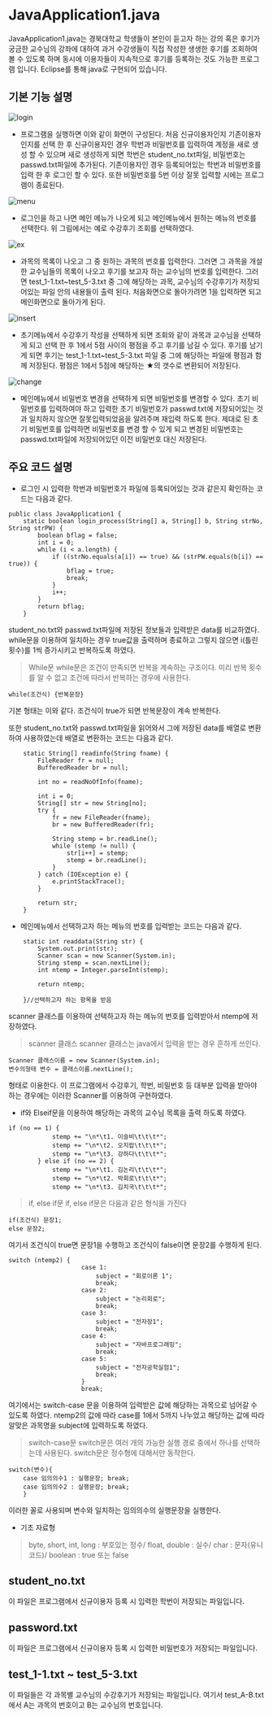 JavaApplication1.java
======================

JavaApplication1.java는 경북대학교 학생들이 본인이 듣고자 하는 강의 혹은 후기가 궁금한 교수님의 강좌에 대하여 과거 수강생들이 직접 작성한 생생한 후기를 조회하여 볼 수 있도록 하며 동시에 이용자들이 지속적으로 후기를 등록하는 것도 가능한 프로그램 입니다. Eclipse를 통해 java로 구현되어 있습니다.


## 기본 기능 설명
![login](https://user-images.githubusercontent.com/44903476/48906972-8733c200-eea9-11e8-94f4-f95e68b85896.png)
* 프로그램을 실행하면 이와 같이 화면이 구성된다. 처음 신규이용자인지 기존이용자인지를 선택 한 후 신규이용자인 경우 학번과 비밀번호를 입력하여 계정을 새로 생성 할 수 있으며 새로 생성하게 되면 학번은 student_no.txt파일, 비밀번호는 passwd.txt파일에 추가된다. 기존이용자인 경우 등록되어있는 학번과 비밀번호를 입력 한 후 로그인 할 수 있다. 또한 비밀번호를 5번 이상 잘못 입력할 시에는 프로그램이 종료된다.

![menu](https://user-images.githubusercontent.com/44903476/48907014-a599bd80-eea9-11e8-9703-088d00e5a665.png)
* 로그인을 하고 나면 메인 메뉴가 나오게 되고 메인메뉴에서 원하는 메뉴의 번호를 선택한다. 위 그림에서는 예로 수강후기 조회를 선택하였다.

![ex](https://user-images.githubusercontent.com/44903476/48907137-f3162a80-eea9-11e8-8d4d-b3cc7469158a.png)
* 과목의 목록이 나오고 그 중 원하는 과목의 번호를 입력한다. 그러면 그 과목을 개설한 교수님들의 목록이 나오고 후기를 보고자 하는 교수님의 번호를 입력한다. 그러면 test_1-1.txt~test_5-3.txt 중 그에 해당하는 과목, 교수님의 수강후기가 저장되어있는 파일 안의 내용들이 출력 된다. 처음화면으로 돌아가려면 1을 입력하면 되고 메인화면으로 돌아가게 된다.

![insert](https://user-images.githubusercontent.com/44903476/48909916-f0b7ce80-eeb1-11e8-95d3-f553dc666bb4.png)
* 초기메뉴에서 수강후기 작성을 선택하게 되면 조회와 같이 과목과 교수님을 선택하게 되고 선택 한 후 1에서 5점 사이의 평점을 주고 후기를 남길 수 있다. 후기를 남기게 되면 후기는 test_1-1.txt~test_5-3.txt 파일 중 그에 해당하는 파일에 평점과 함께 저장된다. 평점은 1에서 5점에 해당하는 ★의 갯수로 변환되어 저장된다. 

![change](https://user-images.githubusercontent.com/44903476/48910431-49d43200-eeb3-11e8-9bd9-4cc3256b6d31.png)
* 메인메뉴에서 비밀번호 변경을 선택하게 되면 비밀번호를 변경할 수 있다. 초기 비밀번호를 입력하여야 하고 입력한 초기 비밀번호가 passwd.txt에 저장되어있는 것과 일치하지 않으면 잘못입력되었음을 알려주며 재입력 하도록 한다. 제대로 된 초기 비밀번호를 입력하면 비밀번호를 변경 할 수 있게 되고 변경된 비밀번호는 passwd.txt파일에 저장되어있던 이전 비밀번호 대신 저장된다.

## 주요 코드 설명

- 로그인 시 입력한 학번과 비밀번호가 파일에 등록되어있는 것과 같은지 확인하는 코드는 다음과 같다.
```
public class JavaApplication1 {
	static boolean login_process(String[] a, String[] b, String strNo, String strPW) {
		boolean bflag = false;
		int i = 0;
		while (i < a.length) {
			if ((strNo.equals(a[i]) == true) && (strPW.equals(b[i]) == true)) {
				bflag = true;
				break;
			}
			i++;
		}
		return bflag;
	}
  ````
student_no.txt와 passwd.txt파일에 저장된 정보들과 입력받은 data를 비교하였다. while문을 이용하여 일치하는 경우 true값을 출력하며 종료하고 그렇지 않으면 i(틀린횟수)를 1씩 증가시키고 반복하도록 하였다.

> While문
while문은 조건이 만족되면 반복을 계속하는 구조이다. 미리 반복 횟수를 알 수 없고 조건에 따라서 반복하는 경우에 사용한다.
````
while(조건식) {반복문장}
````
기본 형태는 이와 같다. 조건식이 true가 되면 반복문장이 계속 반복한다.

또한 student_no.txt와 passwd.txt파일을 읽어와서 그에 저장된 data를 배열로 변환하여 사용하였는데 배열로 변환하는 코드는 다음과 같다. 
````
	static String[] readinfo(String fname) {
		FileReader fr = null;
		BufferedReader br = null;
		
		int no = readNoOfInfo(fname);
		
		int i = 0;
		String[] str = new String[no];
		try {
			fr = new FileReader(fname);
			br = new BufferedReader(fr);
			
			String stemp = br.readLine();
			while (stemp != null) {
				str[i++] = stemp;
				stemp = br.readLine();
			}
		} catch (IOException e) {
			e.printStackTrace();
		}
		
		return str;
	}
````

- 메인메뉴에서 선택하고자 하는 메뉴의 번호를 입력받는 코드는 다음과 같다.

````
	static int readdata(String str) {
		System.out.print(str);
		Scanner scan = new Scanner(System.in);
		String stemp = scan.nextLine();
		int ntemp = Integer.parseInt(stemp);
		
		return ntemp;
		
	}//선택하고자 하는 항목을 받음
````
scanner 클래스를 이용하여 선택하고자 하는 메뉴의 번호를 입력받아서 ntemp에 저장하였다.

> scanner 클래스
scanner 클래스는 java에서 입력을 받는 경우 흔하게 쓰인다.
````
Scanner 클래스이름 = new Scanner(System.in);
변수의형태 변수 = 클래스이름.nextLine();
````
형태로 이용한다.
이 프로그램에서 수강후기, 학번, 비밀번호 등 대부분 입력을 받아야 하는 경우에는 이러한 Scanner를 이용하여 구현하였다.

- if와 Elseif문을 이용하여 해당하는 과목의 교수님 목록을 출력 하도록 하였다.
````
if (no == 1) {
			stemp += "\n*\t1. 이슬비\t\t\t*";
			stemp += "\n*\t2. 오지랍\t\t\t*";
			stemp += "\n*\t3. 강하다\t\t\t*";
		} else if (no == 2) {
			stemp += "\n*\t1. 김논리\t\t\t*";
			stemp += "\n*\t2. 박회로\t\t\t*";
			stemp += "\n*\t3. 김치국\t\t\t*";
````
> if, else if문
if, else if문은 다음과 같은 형식을 가진다
````
if(조건식) 문장1;
else 문장2;
````
여기서 조건식이 true면 문장1을 수행하고 조건식이 false이면 문장2를 수행하게 된다.

````
switch (ntemp2) {
					case 1:
						subject = "회로이론 1";
						break;
					case 2:
						subject = "논리회로";
						break;
					case 3:
						subject = "전자장1";
						break;
					case 4:
						subject = "자바프로그래밍";
						break;
					case 5:
						subject = "전자공학실험1";
						break;
					}
					break;
````
여기에서는 switch-case 문을 이용하여 입력받은 값에 해당하는 과목으로 넘어갈 수 있도록 하였다. ntemp2의 값에 따라 case를 1에서 5까지 나누었고 해당하는 값에 따라 알맞은 과목명을 subject에 입력하도록 하였다.

> switch-case문
switch문은 여러 개의 가능한 실행 경로 중에서 하나를 선택하는데 사용된다. switch문은 정수형에 대해서만 동작한다.

````
switch(변수){
	case 임의의수1 : 실행문장; break;
	case 임의의수2 : 실행문장; break;
	}
````
이러한 꼴로 사용되며 변수와 일치하는 임의의수의 실행문장을 실행한다.

- 기초 자료형
> byte, short, int, long : 부호있는 정수/  float, double : 실수/  char : 문자(유니코드)/  boolean : true 또는 false

## student_no.txt

이 파일은 프로그램에서 신규이용자 등록 시 입력한 학번이 저장되는 파일입니다.


## password.txt

이 파일은 프로그램에서 신규이용자 등록 시 입력한 비밀번호가 저장되는 파일입니다.


## test_1-1.txt ~ test_5-3.txt

이 파일들은 각 과목별 교수님의 수강후기가 저장되는 파일입니다. 여기서 test_A-B.txt에서 A는 과목의 번호이고 B는 교수님의 번호입니다.

